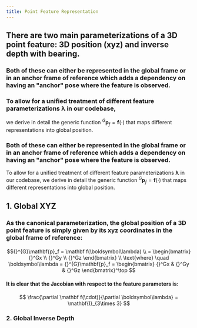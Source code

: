 ```yaml
---
title: Point Feature Representation
---
```


## There are two main parameterizations of a 3D point feature: 3D position (xyz) and inverse depth with bearing.
### Both of these can either be represented in the global frame or in an anchor frame of reference which adds a dependency on having an "anchor" pose where the feature is observed.
### To allow for a unified treatment of different feature parameterizations $\boldsymbol \lambda$ in our codebase, 
we derive in detail the generic function ${}^{G}\mathbf{p}_f=\mathbf f (\cdot)$ that maps different representations into global position.
### Both of these can either be represented in the global frame or in an anchor frame of reference which adds a dependency on having an "anchor" pose where the feature is observed.
To allow for a unified treatment of different feature parameterizations $\boldsymbol \lambda$ in our codebase, 
we derive in detail the generic function ${}^{G}\mathbf{p}_f=\mathbf f (\cdot)$ that maps different representations into global position.
## 1. Global XYZ
### As the canonical parameterization, the global position of a 3D point feature is simply given by its xyz coordinates in the global frame of  reference:
####
$${}^{G}\mathbf{p}_f
= \mathbf f(\boldsymbol\lambda) \\
= \begin{bmatrix} {}^Gx \\ {}^Gy \\ {}^Gz \end{bmatrix} \\
\text{where} \quad \boldsymbol\lambda = {}^{G}\mathbf{p}_f = \begin{bmatrix} {}^Gx & {}^Gy & {}^Gz \end{bmatrix}^\top
$$
#### It is clear that the Jacobian with respect to the feature parameters is:
$$
\frac{\partial \mathbf f(\cdot)}{\partial \boldsymbol\lambda} = \mathbf{I}_{3\times 3}
$$
### 2. Global Inverse Depth
####
